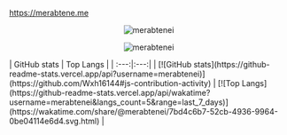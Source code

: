 <a href="https://merabtene.me">https://merabtene.me</a>
<p align="center"><img align="center" src="https://github-readme-stats.vercel.app/api/top-langs/?username=merabtenei&layout=compact&hide_border=true&bg_color=00000000&theme=transparent&langs_count=10" alt="merabtenei" /></p>

<!-- <p align="center">
    <a href="https://github.com/ryo-ma/github-profile-trophy">
        <img src="https://github-profile-trophy.vercel.app/?username=merabtenei&theme=theme=transparent&no-bg=true&no-frame=true&column=4" alt="merabtenei"/>
    </a>
</p>
--!>

<p align="center"><img align="center" src="https://github-readme-streak-stats.herokuapp.com/?user=merabtenei" alt="merabtenei" /></p>
| GitHub stats | Top Langs |
| :---:|:---:|
| [![GitHub stats](https://github-readme-stats.vercel.app/api?username=merabtenei)](https://github.com/Wxh16144#js-contribution-activity) | [![Top Langs](https://github-readme-stats.vercel.app/api/wakatime?username=merabtenei&langs_count=5&range=last_7_days)](https://wakatime.com/share/@merabtenei/7bd4c6b7-52cb-4936-9964-0be04114e6d4.svg.html) |
